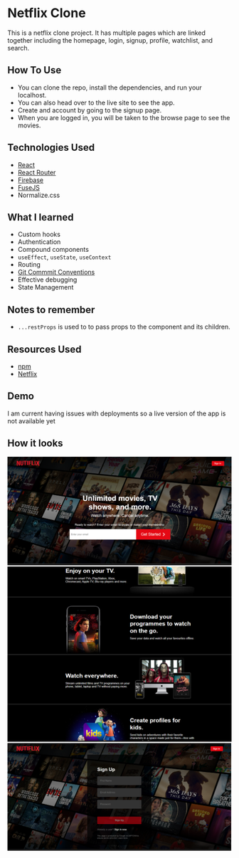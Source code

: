 # Netflix Clone
This is a netflix clone project. It has multiple pages which are linked together including the homepage, login, signup, profile, watchlist, and search.

## How To Use
- You can clone the repo, install the dependencies, and run your localhost.
- You can also head over to the live site to see the app.
- Create and account by going to the signup page.
- When you are logged in, you will be taken to the browse page to see the movies.
## Technologies Used
* [React](https://reactjs.org/)
* [React Router](https://reactrouter.com/docs/en/v6/getting-started/tutorial)
* [Firebase](https://firebase.google.com/)
* [FuseJS](https://fusejs.io/)
* Normalize.css 

## What I learned
- Custom hooks
- Authentication
- Compound components
- `useEffect`, `useState`, `useContext`
- Routing  
- [Git Commmit Conventions](https://raw.githubusercontent.com/legend80s/commit-msg-linter/master/assets/demo-7-compressed.png)  
- Effective debugging
- State Management

## Notes to remember
- `...restProps` is used to to pass props to the component and its children.

## Resources Used
- [npm](https://www.npmjs.com/)
- [Netflix](https://www.netflix.com/gh/)

## Demo 
I am current having issues with deployments so a live version of the app is not available yet 

## How it looks

![](screenshots/1.png)
![](screenshots/2.png)
![](screenshots/3.png)